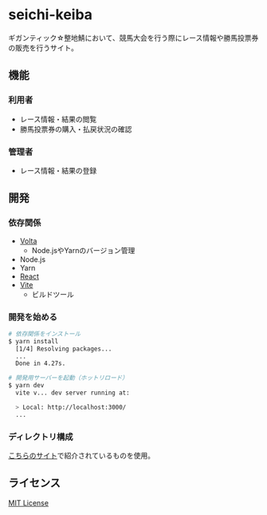 # seichi-keiba

ギガンティック☆整地鯖において、競馬大会を行う際にレース情報や勝馬投票券の販売を行うサイト。

## 機能

### 利用者

* レース情報・結果の閲覧
* 勝馬投票券の購入・払戻状況の確認

### 管理者

* レース情報・結果の登録

## 開発

### 依存関係

* [Volta](https://volta.sh)
  * Node.jsやYarnのバージョン管理
* Node.js
* Yarn
* [React](https://ja.reactjs.org)
* [Vite](https://vitejs.dev)
  * ビルドツール

### 開発を始める

```bash
# 依存関係をインストール
$ yarn install
  [1/4] Resolving packages...
  ...
  Done in 4.27s.

# 開発用サーバーを起動（ホットリロード）
$ yarn dev
  vite v... dev server running at:

  > Local: http://localhost:3000/
  ...
```

### ディレクトリ構成

[こちらのサイト](https://note.com/tabelog_frontend/n/n07b4077f5cf3)で紹介されているものを使用。

## ライセンス

[MIT License](./LICENSE)
